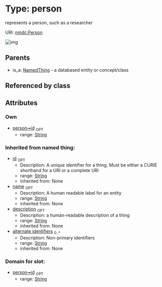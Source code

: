 
# Type: person


represents a person, such as a researcher

URI: [nmdc:Person](https://microbiomedata/meta/Person)


![img](http://yuml.me/diagram/nofunky;dir:TB/class/\[NamedThing]^-\[Person&#124;id:string%20%3F;name(i):string%20%3F;description(i):string%20%3F;alternate_identifiers(i):string%20*])

## Parents

 *  is_a: [NamedThing](NamedThing.md) - a databased entity or concept/class

## Referenced by class


## Attributes


### Own

 * [person➞id](person_id.md)  <sub>OPT</sub>
    * range: [String](types/String.md)

### Inherited from named thing:

 * [id](id.md)  <sub>OPT</sub>
    * Description: A unique identifier for a thing. Must be either a CURIE shorthand for a URI or a complete URI
    * range: [String](types/String.md)
    * inherited from: None
 * [name](name.md)  <sub>OPT</sub>
    * Description: A human readable label for an entity
    * range: [String](types/String.md)
    * inherited from: None
 * [description](description.md)  <sub>OPT</sub>
    * Description: a human-readable description of a thing
    * range: [String](types/String.md)
    * inherited from: None
 * [alternate identifiers](alternate_identifiers.md)  <sub>0..*</sub>
    * Description: Non-primary identifiers
    * range: [String](types/String.md)
    * inherited from: None

### Domain for slot:

 * [person➞id](person_id.md)  <sub>OPT</sub>
    * range: [String](types/String.md)
